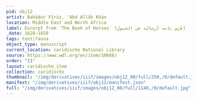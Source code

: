 ```yaml
---
pid: obj12
artist: Bahādur Fīrūz, ʻAbd Allāh Khān
location: Middle East and North Africa
label: Excerpt from 'The Book of Horses' (فَرَس نامه [رسالة في الخيول)
_date: 1628–1658
tags: text|fauna
object_type: manuscript
current_location: caridischo National Library
source: https://www.wdl.org/en/item/10668/
order: "11"
layout: caridischo_item
collection: caridischo
thumbnail: "/img/derivatives/iiif/images/obj12_00/full/250,/0/default.jpg"
manifest: "/img/derivatives/iiif/obj12/manifest.json"
full: "/img/derivatives/iiif/images/obj12_00/full/1140,/0/default.jpg"
---
```


